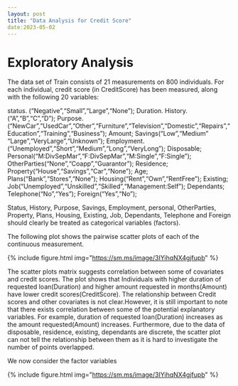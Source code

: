 ```yaml
---
layout: post
title: "Data Analysis for Credit Score"
date:2023-05-02
---
```

# Exploratory Analysis
The data set of Train consists of 21 measurements on 800 individuals. For each individual, credit score (in CreditScore) has been measured, along with the following 20 variables:

status. (“Negative”,“Small”,“Large”,“None”); Duration. History.(“A”,“B”,“C”,“D”); Purpose.(“NewCar”,“UsedCar”,“Other”,“Furniture”,“Television”,“Domestic”,“Repairs”,“Education”,“Training”,“Business”); Amount; Savings(“Low”,“Medium” “Large”,“VeryLarge”,“Unknown”); Employment.(“Unemployed”,“Short”,“Medium”,“Long”,“VeryLong”); Disposable; Personal(“M:DivSepMar”,“F:DivSepMar”,“M:Single”,“F:Single”); OtherParties(“None”,“Coapp”,“Guarantor”); Residence; Property(“House”,“Savings”,“Car”,“None”); Age; Plans(“Bank”,“Stores”,“None”); Housing(“Rent”,“Own”,“RentFree”); Existing; Job(“Unemployed”,“Unskilled”,“Skilled”,“Management:Self”); Dependants; Telephone(“No”,“Yes”); Foreign(“Yes”,“No”);

Status, History, Purpose, Savings, Employment, personal, OtherParties, Property, Plans, Housing, Existing, Job, Dependants, Telephone and Foreign should clearly be treated as categorical variables (factors).  

The following plot shows the pairwise scatter plots of each of the continuous measurement.

 {% include figure.html img="https://sm.ms/image/3IYihqNX4gjfupb" %}  
 
The scatter plots matrix suggests correlation between some of covariates and credit scores. The plot shows that Individuals with higher duration of requested loan(Duration) and higher amount requested in months(Amount) have lower credit scores(CreditScore). The relationship between Credit scores and other covariates is not clear.However, it is still important to note that there exists correlation between some of the potential explanatory variables. For example, duration of requested loan(Duration) increases as the amount requested(Amount) increases. Furthermore, due to the data of disposable, residence, existing, dependants are discrete, the scatter plot can not tell the relationship between them as it is hard to investigate the number of points overlapped.  

We now consider the factor variables  

 {% include figure.html img="https://sm.ms/image/3IYihqNX4gjfupb" %} 
